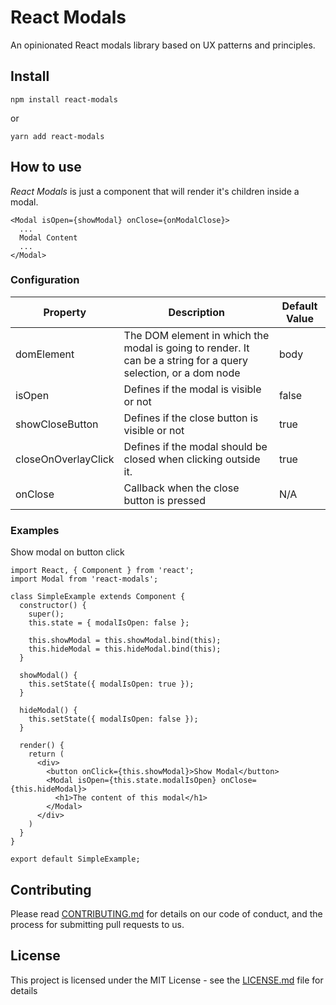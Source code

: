 # React Modals
An opinionated React modals library based on UX patterns and principles.

## Install

`npm install react-modals`

or

`yarn add react-modals`

## How to use

*React Modals* is just a component that will render it's children inside a modal.
```
<Modal isOpen={showModal} onClose={onModalClose}>
  ...
  Modal Content
  ...
</Modal>
```

### Configuration
| Property        | Description                                   | Default Value |
|-----------------|-----------------------------------------------|---------------|
| domElement      | The DOM element in which the modal is going to render. It can be a string for a query selection, or a dom node | body         |
| isOpen          | Defines if the modal is visible or not        | false         |
| showCloseButton | Defines if the close button is visible or not | true          |
| closeOnOverlayClick | Defines if the modal should be closed when clicking outside it. | true          |
| onClose         | Callback when the close button is pressed     | N/A           |

### Examples
Show modal on button click
```
import React, { Component } from 'react';
import Modal from 'react-modals';

class SimpleExample extends Component {
  constructor() {
    super();
    this.state = { modalIsOpen: false };

    this.showModal = this.showModal.bind(this);
    this.hideModal = this.hideModal.bind(this);
  }

  showModal() {
    this.setState({ modalIsOpen: true });
  }

  hideModal() {
    this.setState({ modalIsOpen: false });
  }

  render() {
    return (
      <div>
        <button onClick={this.showModal}>Show Modal</button>
        <Modal isOpen={this.state.modalIsOpen} onClose={this.hideModal}>
          <h1>The content of this modal</h1>
        </Modal>
      </div>
    )
  }
}

export default SimpleExample;
```

## Contributing

Please read [CONTRIBUTING.md](CONTRIBUTING.md) for details on our code of conduct, and the process for submitting pull requests to us.

## License

This project is licensed under the MIT License - see the [LICENSE.md](LICENSE.md) file for details

